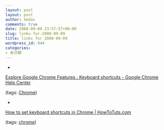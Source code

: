 ```yaml
---
layout: post
layout: post
author: kkdai
comments: true
date: 2008-09-09 23:57:57+00:00
slug: links-for-2008-09-09
title: links for 2008-09-09
wordpress_id: 944
categories:
- 未分類
---
```


  * 
                

[Explore Google Chrome Features : Keyboard shortcuts - Google Chrome Help Center](http://www.google.com/support/chrome/bin/answer.py?answer=95743&topic=14661)



                

(tags: [Chrome](http://delicious.com/kkdai/Chrome))


            
  * 
                

[How to set keyboard shortcuts in Chrome | HowToTuts.com](http://www.howtotuts.com/2008/09/05/how-to-set-keyboard-shortcuts-in-chrome/)



                

(tags: [chrome](http://delicious.com/kkdai/chrome))


            
